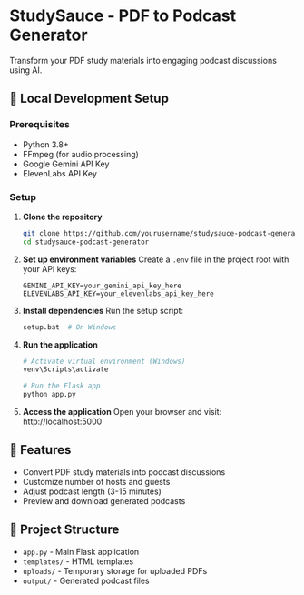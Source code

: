 # StudySauce - PDF to Podcast Generator

Transform your PDF study materials into engaging podcast discussions using AI.

## 🚀 Local Development Setup

### Prerequisites
- Python 3.8+
- FFmpeg (for audio processing)
- Google Gemini API Key
- ElevenLabs API Key

### Setup

1. **Clone the repository**
   ```bash
   git clone https://github.com/yourusername/studysauce-podcast-generator.git
   cd studysauce-podcast-generator
   ```

2. **Set up environment variables**
   Create a `.env` file in the project root with your API keys:
   ```
   GEMINI_API_KEY=your_gemini_api_key_here
   ELEVENLABS_API_KEY=your_elevenlabs_api_key_here
   ```

3. **Install dependencies**
   Run the setup script:
   ```bash
   setup.bat  # On Windows
   ```

4. **Run the application**
   ```bash
   # Activate virtual environment (Windows)
   venv\Scripts\activate
   
   # Run the Flask app
   python app.py
   ```

5. **Access the application**
   Open your browser and visit: http://localhost:5000

## 🎯 Features
- Convert PDF study materials into podcast discussions
- Customize number of hosts and guests
- Adjust podcast length (3-15 minutes)
- Preview and download generated podcasts

## 📝 Project Structure
- `app.py` - Main Flask application
- `templates/` - HTML templates
- `uploads/` - Temporary storage for uploaded PDFs
- `output/` - Generated podcast files
